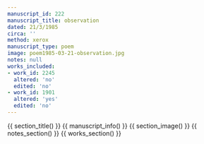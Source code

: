 ```yaml
---
manuscript_id: 222
manuscript_title: observation
dated: 21/3/1985
circa: ''
method: xerox
manuscript_type: poem
image: poem1985-03-21-observation.jpg
notes: null
works_included:
- work_id: 2245
  altered: 'no'
  edited: 'no'
- work_id: 1901
  altered: 'yes'
  edited: 'no'
---
```


{{ section_title() }}
{{ manuscript_info() }}
{{ section_image() }}
{{ notes_section() }}
{{ works_section() }}
